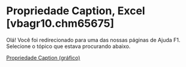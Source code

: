 
# Propriedade Caption, Excel [vbagr10.chm65675]

Olá! Você foi redirecionado para uma das nossas páginas de Ajuda F1. Selecione o tópico que estava procurando abaixo.

[Propriedade Caption (gráfico)](http://msdn.microsoft.com/library/37d9afab-873c-c026-fb76-33987aa103b8%28Office.15%29.aspx)
